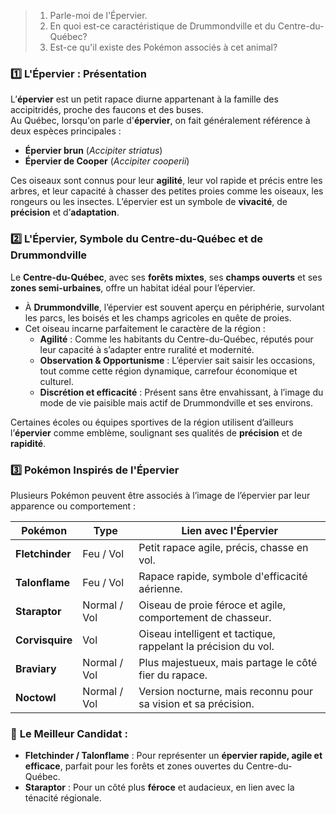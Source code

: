 > 1. Parle-moi de l'Épervier.
> 2. En quoi est-ce caractéristique de Drummondville et du Centre-du-Québec?
> 3. Est-ce qu'il existe des Pokémon associés à cet animal?

### 1️⃣ **L'Épervier : Présentation**

L’**épervier** est un petit rapace diurne appartenant à la famille des accipitridés, proche des faucons et des buses.  
Au Québec, lorsqu'on parle d'**épervier**, on fait généralement référence à deux espèces principales :

- **Épervier brun** (_Accipiter striatus_)    
- **Épervier de Cooper** (_Accipiter cooperii_)

Ces oiseaux sont connus pour leur **agilité**, leur vol rapide et précis entre les arbres, et leur capacité à chasser des petites proies comme les oiseaux, les rongeurs ou les insectes. L’épervier est un symbole de **vivacité**, de **précision** et d’**adaptation**.

### 2️⃣ **L'Épervier, Symbole du Centre-du-Québec et de Drummondville**

Le **Centre-du-Québec**, avec ses **forêts mixtes**, ses **champs ouverts** et ses **zones semi-urbaines**, offre un habitat idéal pour l’épervier.

- À **Drummondville**, l’épervier est souvent aperçu en périphérie, survolant les parcs, les boisés et les champs agricoles en quête de proies.    
- Cet oiseau incarne parfaitement le caractère de la région :
    - **Agilité** : Comme les habitants du Centre-du-Québec, réputés pour leur capacité à s’adapter entre ruralité et modernité.
    - **Observation & Opportunisme** : L’épervier sait saisir les occasions, tout comme cette région dynamique, carrefour économique et culturel.
    - **Discrétion et efficacité** : Présent sans être envahissant, à l’image du mode de vie paisible mais actif de Drummondville et ses environs.

Certaines écoles ou équipes sportives de la région utilisent d’ailleurs l’**épervier** comme emblème, soulignant ses qualités de **précision** et de **rapidité**.

### 3️⃣ **Pokémon Inspirés de l'Épervier**

Plusieurs Pokémon peuvent être associés à l’image de l’épervier par leur apparence ou comportement :

| **Pokémon**     | **Type**     | **Lien avec l'Épervier**                                       |
| --------------- | ------------ | -------------------------------------------------------------- |
| **Fletchinder** | Feu / Vol    | Petit rapace agile, précis, chasse en vol.                     |
| **Talonflame**  | Feu / Vol    | Rapace rapide, symbole d'efficacité aérienne.                  |
| **Staraptor**   | Normal / Vol | Oiseau de proie féroce et agile, comportement de chasseur.     |
| **Corvisquire** | Vol          | Oiseau intelligent et tactique, rappelant la précision du vol. |
| **Braviary**    | Normal / Vol | Plus majestueux, mais partage le côté fier du rapace.          |
| **Noctowl**     | Normal / Vol | Version nocturne, mais reconnu pour sa vision et sa précision. |

### 🎯 **Le Meilleur Candidat :**

- **Fletchinder / Talonflame** : Pour représenter un **épervier rapide, agile et efficace**, parfait pour les forêts et zones ouvertes du Centre-du-Québec.
- **Staraptor** : Pour un côté plus **féroce** et audacieux, en lien avec la ténacité régionale.
